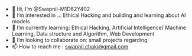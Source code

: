 - 👋 Hi, I’m @Swapnil-M1D62Y402
- 👀 I’m interested in ... Ethical Hacking and building and learning about AI models 
- 🌱 I’m currently learning: Ethical Hacking, Artificial Intelligence/ Machine Learning, Data structure and Algorithm, Web Development
- 💞️ I’m looking to collaborate on: small projects regarding 
- 📫 How to reach me : swapnil.chaki@gmail.com

<!---
Swapnil-M1D62Y402/Swapnil-M1D62Y402 is a ✨ special ✨ repository because its `README.md` (this file) appears on your GitHub profile.
You can click the Preview link to take a look at your changes.
--->
